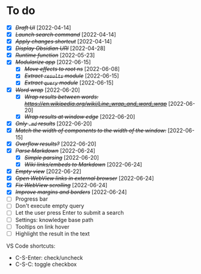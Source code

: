 # To do

- [X] ~~*Draft UI*~~ [2022-04-14]
- [X] ~~*Launch search command*~~ [2022-04-14]
- [X] ~~*Apply changes shortcut*~~ [2022-04-14]
- [X] ~~*Display Obsidian URI*~~ [2022-04-28]
- [X] ~~*Runtime function*~~ [2022-05-23]
- [X] ~~*Modularize app*~~ [2022-06-15]
  - [X] ~~*Move effects to root ns*~~ [2022-06-08]
  - [X] ~~*Extract `results` module*~~ [2022-06-15]
  - [X] ~~*Extract `query` module*~~ [2022-06-15]
- [X] ~~*Word wrap*~~ [2022-06-20]
  - [X] ~~*Wrap results between words: https://en.wikipedia.org/wiki/Line_wrap_and_word_wrap*~~ [2022-06-20]
  - [X] ~~*Wrap results at window edge*~~ [2022-06-20]
- [X] ~~*Only `.md` results*~~ [2022-06-20]
- [X] ~~*Match the width of components to the width of the window:*~~ [2022-06-15] 
- [X] ~~*Overflow results?*~~ [2022-06-20]
- [X] ~~*Parse Markdown*~~ [2022-06-24]
  - [X] ~~*Simple parsing*~~ [2022-06-20]
  - [X] ~~*Wiki links/embeds to Markdown*~~ [2022-06-24]
- [X] ~~*Empty view*~~ [2022-06-22]
- [X] ~~*Open WebView links in external browser*~~ [2022-06-24]
- [X] ~~*Fix WebView scrolling*~~ [2022-06-24]
- [X] ~~*Improve margins and borders*~~ [2022-06-24]
- [ ] Progress bar
- [ ] Don't execute empty query
- [ ] Let the user press Enter to submit a search
- [ ] Settings: knowledge base path
- [ ] Tooltips on link hover
- [ ] Highlight the result in the text

VS Code shortcuts:
- C-S-Enter: check/uncheck
- C-S-C: toggle checkbox